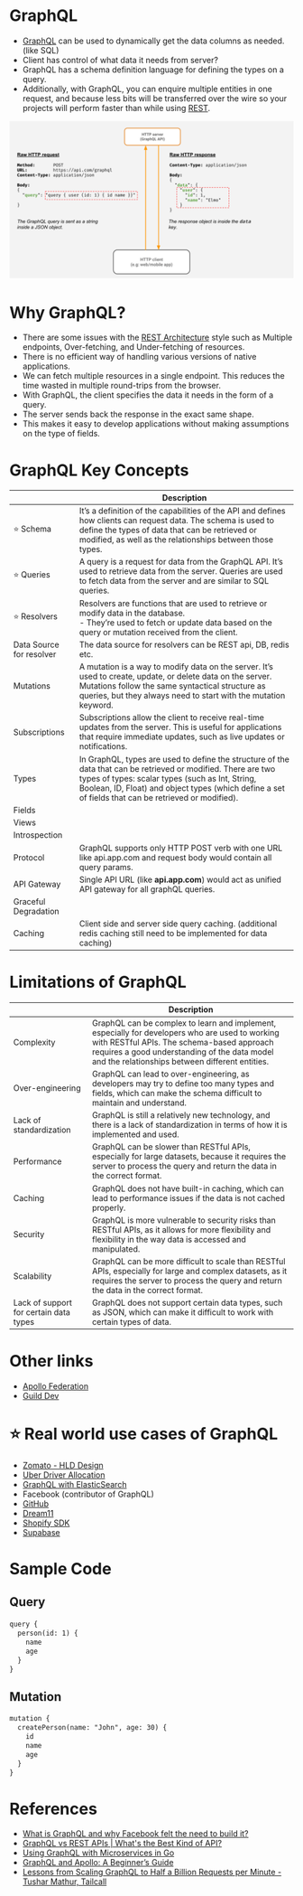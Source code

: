 
# GraphQL
- [GraphQL](https://graphql.org) can be used to dynamically get the data columns as needed. (like SQL)
- Client has control of what data it needs from server?
- GraphQL has a schema definition language for defining the types on a query.
- Additionally, with GraphQL, you can enquire multiple entities in one request, and because less bits will be transferred over the wire so your projects will perform faster than while using [REST](../REST.md).

![img.png](../assests/graphql.png)

# Why GraphQL?
- There are some issues with the [REST Architecture](../REST.md) style such as Multiple endpoints, Over-fetching, and Under-fetching of resources.
- There is no efficient way of handling various versions of native applications.
- We can fetch multiple resources in a single endpoint. This reduces the time wasted in multiple round-trips from the browser.
- With GraphQL, the client specifies the data it needs in the form of a query.
- The server sends back the response in the exact same shape.
- This makes it easy to develop applications without making assumptions on the type of fields.

# GraphQL Key Concepts

|                          | Description                                                                                                                                                                                                                                                               |
|--------------------------|---------------------------------------------------------------------------------------------------------------------------------------------------------------------------------------------------------------------------------------------------------------------------|
| :star: Schema            | It’s a definition of the capabilities of the API and defines how clients can request data. The schema is used to define the types of data that can be retrieved or modified, as well as the relationships between those types.                                            |
| :star: Queries           | A query is a request for data from the GraphQL API. It’s used to retrieve data from the server. Queries are used to fetch data from the server and are similar to SQL queries.                                                                                            |
| :star: Resolvers         | Resolvers are functions that are used to retrieve or modify data in the database. <br/>- They’re used to fetch or update data based on the query or mutation received from the client.                                                                                    |
| Data Source for resolver | The data source for resolvers can be REST api, DB, redis etc.                                                                                                                                                                                                             |
| Mutations                | A mutation is a way to modify data on the server. It’s used to create, update, or delete data on the server. Mutations follow the same syntactical structure as queries, but they always need to start with the mutation keyword.                                         |
| Subscriptions            | Subscriptions allow the client to receive real-time updates from the server. This is useful for applications that require immediate updates, such as live updates or notifications.                                                                                       |
| Types                    | In GraphQL, types are used to define the structure of the data that can be retrieved or modified. There are two types of types: scalar types (such as Int, String, Boolean, ID, Float) and object types (which define a set of fields that can be retrieved or modified). |
| Fields                   |                                                                                                                                                                                                                                                                           |
| Views                    |                                                                                                                                                                                                                                                                           |
| Introspection            |                                                                                                                                                                                                                                                                           |
| Protocol                 | GraphQL supports only HTTP POST verb with one URL like api.app.com and request body would contain all query params.                                                                                                                                                       |
| API Gateway              | Single API URL (like **api.app.com**) would act as unified API gateway for all graphQL queries.                                                                                                                                                                           |
| Graceful Degradation     |                                                                                                                                                                                                                                                                           |
| Caching                  | Client side and server side query caching. (additional redis caching still need to be implemented for data caching)                                                                                                                                                       |

# Limitations of GraphQL

|                                        | Description                                                                                                                                                                                                                                     |
|----------------------------------------|-------------------------------------------------------------------------------------------------------------------------------------------------------------------------------------------------------------------------------------------------|
| Complexity                             | GraphQL can be complex to learn and implement, especially for developers who are used to working with RESTful APIs. The schema-based approach requires a good understanding of the data model and the relationships between different entities. |
| Over-engineering                       | GraphQL can lead to over-engineering, as developers may try to define too many types and fields, which can make the schema difficult to maintain and understand.                                                                                |
| Lack of standardization                | GraphQL is still a relatively new technology, and there is a lack of standardization in terms of how it is implemented and used.                                                                                                                |
| Performance                            | GraphQL can be slower than RESTful APIs, especially for large datasets, because it requires the server to process the query and return the data in the correct format.                                                                          |
| Caching                                | GraphQL does not have built-in caching, which can lead to performance issues if the data is not cached properly.                                                                                                                                |
| Security                               | GraphQL is more vulnerable to security risks than RESTful APIs, as it allows for more flexibility and flexibility in the way data is accessed and manipulated.                                                                                  |
| Scalability                            | GraphQL can be more difficult to scale than RESTful APIs, especially for large and complex datasets, as it requires the server to process the query and return the data in the correct format.                                                  |
| Lack of support for certain data types | GraphQL does not support certain data types, such as JSON, which can make it difficult to work with certain types of data.                                                                                                                      |

# Other links
- [Apollo Federation](https://www.apollographql.com/docs/federation/)
- [Guild Dev](https://the-guild.dev/)

# :star: Real world use cases of GraphQL
- [Zomato - HLD Design](../../0_UseCaseDesigns/FoodOrderingZomatoSwiggy/Readme.md)
- [Uber Driver Allocation](../../0_UseCaseDesigns/DriverAllocationUberGoJek/Readme.md)
- [GraphQL with ElasticSearch](../../../Real-World-Tech-Stacks/Smartive.md)
- Facebook (contributor of GraphQL)
- [GitHub](https://github.com/shurcooL/githubv4)
- [Dream11](../../../Real-World-Tech-Stacks/Dream11.md)
- [Shopify SDK](https://shopify.dev/docs/api/admin-graphql)
- [Supabase](https://supabase.com/docs/guides/graphql)

# Sample Code

## Query
````
query {
  person(id: 1) {
    name
    age
  }
}
````

## Mutation
````
mutation {
  createPerson(name: "John", age: 30) {
    id
    name
    age
  }
}
````

# References
- [What is GraphQL and why Facebook felt the need to build it?](https://buddy.works/tutorials/what-is-graphql-and-why-facebook-felt-the-need-to-build-it#why-facebook-built-graphql)
- [GraphQL vs REST APIs | What's the Best Kind of API?](https://www.youtube.com/watch?v=F0_pkxQMZnc)
- [Using GraphQL with Microservices in Go](https://outcrawl.com/go-graphql-gateway-microservices)
- [GraphQL and Apollo: A Beginner’s Guide](https://krishcdbry.medium.com/graphql-and-apollo-a-beginners-guide-84c60d55dda2)
- [Lessons from Scaling GraphQL to Half a Billion Requests per Minute - Tushar Mathur, Tailcall](https://www.youtube.com/watch?v=Esb7oQ0PuXw)